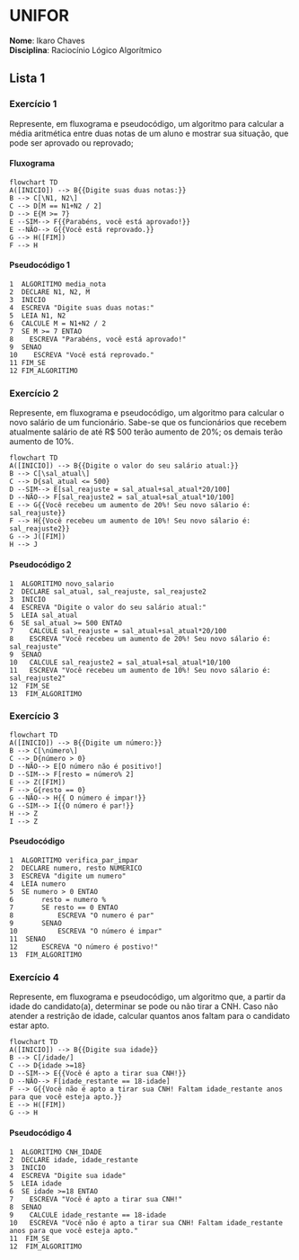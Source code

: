 # UNIFOR
**Nome**: Ikaro Chaves <br>
**Disciplina**: Raciocínio Lógico Algorítmico

## Lista 1 
### Exercício 1
Represente, em fluxograma e pseudocódigo, um algoritmo para calcular a média aritmética entre duas notas de um aluno e mostrar sua situação, que pode ser aprovado ou reprovado;
#### Fluxograma

```mermaid
flowchart TD
A([INICIO]) --> B{{Digite suas duas notas:}}
B --> C[\N1, N2\]
C --> D[M == N1+N2 / 2]
D --> E{M >= 7}
E --SIM--> F{{Parabéns, você está aprovado!}}
E --NÃO--> G{{Você está reprovado.}}
G --> H([FIM])
F --> H

```
#### Pseudocódigo 1
```
1  ALGORITIMO media_nota
2  DECLARE N1, N2, M
3  INICIO
4  ESCREVA "Digite suas duas notas:"
5  LEIA N1, N2
6  CALCULE M = N1+N2 / 2
7  SE M >= 7 ENTAO
8    ESCREVA "Parabéns, você está aprovado!"
9  SENAO
10    ESCREVA "Você está reprovado."
11 FIM_SE
12 FIM_ALGORITIMO

```
### Exercício 2
Represente, em fluxograma e pseudocódigo, um algoritmo para calcular o novo salário de um funcionário. Sabe-se que os funcionários que recebem atualmente salário de até R$ 500 terão aumento de 20%; os demais terão aumento de 10%.

```mermaid
flowchart TD
A([INICIO]) --> B{{Digite o valor do seu salário atual:}}
B --> C[\sal_atual\]
C --> D{sal_atual <= 500}
D --SIM--> E[sal_reajuste = sal_atual+sal_atual*20/100]
D --NÃO--> F[sal_reajuste2 = sal_atual+sal_atual*10/100]
E --> G{{Você recebeu um aumento de 20%! Seu novo sálario é: sal_reajuste}}
F --> H{{Você recebeu um aumento de 10%! Seu novo sálario é: sal_reajuste2}}
G --> J([FIM])
H --> J

```
#### Pseudocódigo 2

```
1  ALGORITIMO novo_salario
2  DECLARE sal_atual, sal_reajuste, sal_reajuste2
3  INICIO
4  ESCREVA "Digite o valor do seu salário atual:"
5  LEIA sal_atual
6  SE sal_atual >= 500 ENTAO
7	 CALCULE sal_reajuste = sal_atual+sal_atual*20/100
8	 ESCREVA "Você recebeu um aumento de 20%! Seu novo sálario é: sal_reajuste"
9  SENAO
10	 CALCULE sal_reajuste2 = sal_atual+sal_atual*10/100
11	 ESCREVA "Você recebeu um aumento de 10%! Seu novo sálario é: sal_reajuste2"
12  FIM_SE
13  FIM_ALGORITIMO

```
### Exercício 3
```mermaid
flowchart TD
A([INICIO]) --> B{{Digite um número:}}
B --> C[\número\]
C --> D{número > 0}
D --NÃO--> E[O número não é positivo!]
D --SIM--> F[resto = número% 2]
E --> Z([FIM])
F --> G{resto == 0}
G --NÃO--> H{{ O número é impar!}}
G --SIM--> I{{O número é par!}}
H --> Z
I --> Z

```

#### Pseudocódigo
```
1  ALGORITIMO verifica_par_impar
2  DECLARE numero, resto NUMERICO
3  ESCREVA "digite um numero"
4  LEIA numero
5  SE numero > 0 ENTAO
6		resto = numero % 
7		SE resto == 0 ENTAO
8			ESCREVA "O numero é par"
9		SENAO
10			ESCREVA "O número é impar"
11  SENAO
12		ESCREVA "O número é postivo!"
13  FIM_ALGORITIMO
```
### Exercício 4
Represente, em fluxograma e pseudocódigo, um algoritmo que, a partir da idade do candidato(a), determinar se pode ou não tirar a CNH. Caso não atender a restrição de idade, calcular quantos anos faltam para o candidato estar apto.

```mermaid
flowchart TD
A([INICIO]) --> B{{Digite sua idade}}
B --> C[/idade/]
C --> D{idade >=18}
D --SIM--> E{{Você é apto a tirar sua CNH!}}
D --NÃO--> F[idade_restante == 18-idade]
F --> G{{Você não é apto a tirar sua CNH! Faltam idade_restante anos para que você esteja apto.}}
E --> H([FIM])
G --> H

```
#### Pseudocódigo 4

```
1  ALGORITIMO CNH_IDADE
2  DECLARE idade, idade_restante
3  INICIO
4  ESCREVA "Digite sua idade"
5  LEIA idade
6  SE idade >=18 ENTAO
7	 ESCREVA "Você é apto a tirar sua CNH!"
8  SENAO
9	 CALCULE idade_restante == 18-idade
10	 ESCREVA "Você não é apto a tirar sua CNH! Faltam idade_restante anos para que você esteja apto."
11  FIM_SE
12  FIM_ALGORITIMO
```
